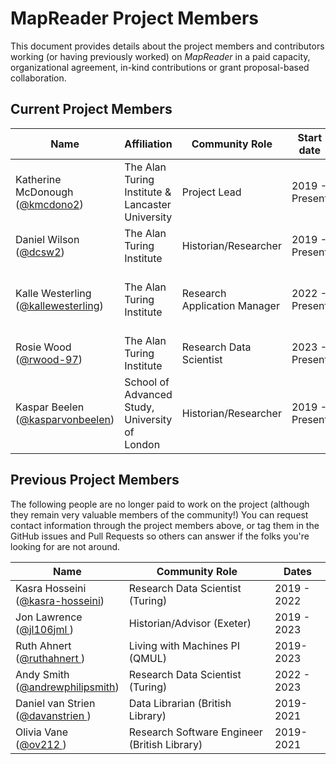 # MapReader Project Members

This document provides details about the project members and contributors working (or having previously worked) on _MapReader_ in a paid capacity, organizational agreement, in-kind contributions or grant proposal-based collaboration.

## Current Project Members

| Name | Affiliation | Community Role | Start date | Previous roles |
|---|---|---|---|---|
| Katherine McDonough<br>([@kmcdono2](https://github.com/kmcdono2)) | The Alan Turing Institute & Lancaster University| Project Lead | 2019 - Present | - |
| Daniel Wilson<br>([@dcsw2](https://github.com/dcsw2)) | The Alan Turing Institute | Historian/Researcher | 2019 - Present | - |
| Kalle Westerling<br>([@kallewesterling](https://github.com/kallewesterling)) | The Alan Turing Institute | Research Application Manager | 2022 - Present | Research Software Engineer (British Library) |
| Rosie Wood<br>([@rwood-97](https://github.com/rwood-97)) | The Alan Turing Institute | Research Data Scientist | 2023 - Present | - |
| Kaspar Beelen<br>([@kasparvonbeelen](https://github.com/kasparvonbeelen)) | School of Advanced Study, University of London | Historian/Researcher | 2019 - Present | Digital Humanities Researcher (The Alan Turing Institute) |

## Previous Project Members

The following people are no longer paid to work on the project (although they remain very valuable members of the community!)
You can request contact information through the project members above, or tag them in the GitHub issues and Pull Requests so others can answer if the folks you're looking for are not around.

| Name | Community Role | Dates |
|---|---|---|
| Kasra Hosseini<br>([@kasra-hosseini](https://github.com/kasra-hosseini)) | Research Data Scientist (Turing) | 2019 - 2022 |
| Jon Lawrence<br>([@jl106jml ](https://github.com/jl106jml)) | Historian/Advisor (Exeter) | 2019 - 2023 |
| Ruth Ahnert<br>([@ruthahnert ](https://github.com/ruthahnert)) | Living with Machines PI (QMUL) |2019-2023|
| Andy Smith<br>([@andrewphilipsmith](https://github.com/andrewphilipsmith)) | Research Data Scientist (Turing) | 2022 - 2023 |
| Daniel van Strien<br>([@davanstrien ](https://github.com/davanstrien)) | Data Librarian (British Library) | 2019-2021 |
| Olivia Vane<br>([@ov212 ](https://github.com/ov212)) | Research Software Engineer (British Library) | 2019-2021 |
